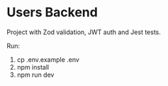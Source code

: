 # Users Backend

Project with Zod validation, JWT auth and Jest tests.

Run:

1. cp .env.example .env
2. npm install
3. npm run dev
